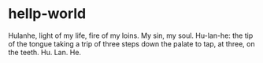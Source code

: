 # hellp-world
Hulanhe, light of my life, fire of my loins. 
My sin, my soul. 
Hu-lan-he: the tip of the tongue taking a trip of three steps down the palate to tap, at three, on the teeth.
Hu. Lan. He. 
